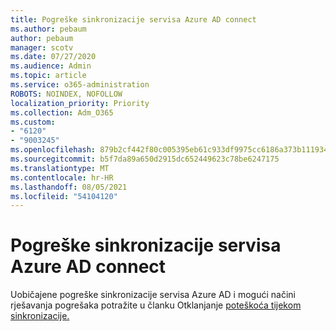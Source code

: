 ```yaml
---
title: Pogreške sinkronizacije servisa Azure AD connect
ms.author: pebaum
author: pebaum
manager: scotv
ms.date: 07/27/2020
ms.audience: Admin
ms.topic: article
ms.service: o365-administration
ROBOTS: NOINDEX, NOFOLLOW
localization_priority: Priority
ms.collection: Adm_O365
ms.custom:
- "6120"
- "9003245"
ms.openlocfilehash: 879b2cf442f80c005395eb61c933df9975cc6186a373b1119348b9b1d4e7a9c5
ms.sourcegitcommit: b5f7da89a650d2915dc652449623c78be6247175
ms.translationtype: MT
ms.contentlocale: hr-HR
ms.lasthandoff: 08/05/2021
ms.locfileid: "54104120"
---
```

# <a name="azure-ad-connect-sync-errors"></a>Pogreške sinkronizacije servisa Azure AD connect

Uobičajene pogreške sinkronizacije servisa Azure AD i mogući načini rješavanja pogrešaka potražite u članku Otklanjanje [poteškoća tijekom sinkronizacije.](https://docs.microsoft.com/azure/active-directory/hybrid/tshoot-connect-sync-errors)